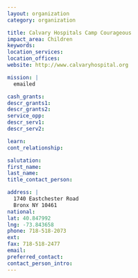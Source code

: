 ```yaml
---
layout: organization
category: organization

title: Calvary Hospitals Camp Courageous
impact_area: Children
keywords: 
location_services: 
location_offices: 
website: http://www.calvaryhospital.org

mission: |
  emailed

cash_grants: 
descr_grants1: 
descr_grants2: 
service_opp: 
descr_serv1: 
descr_serv2: 

learn: 
cont_relationship: 

salutation: 
first_name: 
last_name: 
title_contact_person: 

address: |
  1740 Eastchester Road  
  Bronx NY 10461
national: 
lat: 40.847992
lng: -73.843658
phone: 718-518-2073
ext: 
fax: 718-518-2477
email: 
preferred_contact: 
contact_person_intro: 
---
```

